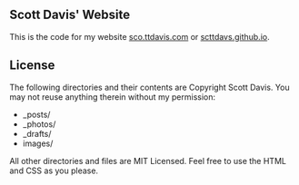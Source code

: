 ## Scott Davis' Website

This is the code for my website [sco.ttdavis.com](http://sco.ttdavis.com) or [scttdavs.github.io](http://scttdavs.github.io).

## License
The following directories and their contents are Copyright Scott Davis. You may not reuse anything therein without my permission:

- _posts/
- _photos/
- _drafts/
- images/

All other directories and files are MIT Licensed. Feel free to use the HTML and CSS as you please.

